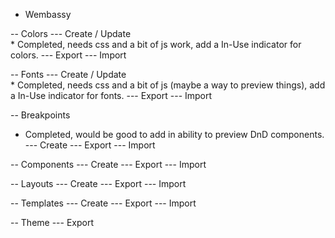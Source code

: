 - Wembassy

-- Colors
--- Create / Update   
    * Completed, needs css and a bit of js work, add a In-Use indicator for colors.
--- Export
--- Import

-- Fonts
--- Create / Update   
    * Completed, needs css and a bit of js (maybe a way to preview things), add a In-Use indicator for fonts.
--- Export
--- Import

-- Breakpoints
   * Completed, would be good to add in ability to preview DnD components.
--- Create
--- Export
--- Import

-- Components
--- Create
--- Export
--- Import

-- Layouts
--- Create
--- Export
--- Import

-- Templates
--- Create
--- Export
--- Import

-- Theme
--- Export
